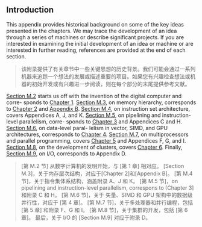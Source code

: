 ## Introduction

This appendix provides historical background on some of the key ideas presented in the chapters. We may trace the development of an idea through a series of machines or describe significant projects. If you are interested in examining the initial development of an idea or machine or are interested in further reading, references are provided at the end of each section.

> 该附录提供了有关章节中一些关键思想的历史背景。我们可能会通过一系列机器来追踪一个想法的发展或描述重要的项目。如果您有兴趣检查想法或机器的初始开发或有兴趣进一步阅读，则在每个部分的末尾提供参考文献。

[Section M.2](#the-early-development-of-computers-chapter-1) starts us off with the invention of the digital computer and corre- sponds to [Chapter 1](#_bookmark2). [Section M.3](#the-development-of-memory-hierarchy-and-protection-chapter-2-and-appendix-b), on memory hierarchy, corresponds to [Chapter 2](#_bookmark46) and [Appendix B](#_bookmark436). [Section M.4](#the-evolution-of-instruction-sets-appendices-a-j-and-k), on instruction set architecture, covers Appendices A, J, and K. [Section M.5](#the-development-of-pipelining-and-instruction-level-parallelism-chapter-3-and-appendices-c-and-h), on pipelining and instruction-level parallelism, corre- sponds to [Chapter 3](#_bookmark93) and Appendices C and H. [Section M.6](#the-development-of-simd-supercomputers-vector-computers-multimedia-simd-instruction-extensions-and-graphical-processor-units-chapter-4), on data-level paral- lelism in vector, SIMD, and GPU architectures, corresponds to [Chapter 4](#_bookmark165). [Section M.7](#the-history-of-multiprocessors-and-parallel-processing-chapter-5-and-appendices-f-g-and-i), on multiprocessors and parallel programming, covers [Chapter 5](#_bookmark213) and Appendices F, G, and I. [Section M.8](#the-development-of-clusters-chapter-6), on the development of clusters, covers [Chapter 6](#_bookmark268). Finally, [Section M.9](#historical-perspectives-and-references-5), on I/O, corresponds to Appendix D.

> [第 M.2 节] 从数字计算机的发明开始，与 [第 1 章] 相对应。
> [Section M.3]，关于内存层次结构，对应于[Chapter 2]和[Appendix B]。
> [第 M.4 节]，关于指令集体系结构，涵盖附录 A、J 和 K。
> [第 M.5 节]，on pipelining and instruction-level parallelism, correspons to [Chapter 3] 和附录 C 和 H。
> [第 M.6 节]，关于 矢量、SIMD 和 GPU 架构中的数据级并行性，对应于 [第 4 章]。
> [第 M.7 节]，关于多处理器和并行编程，包括 [第 5 章] 和附录 F、G 和 I。
> [第 M.8 节]，关于集群的开发，包括 [第 6 章]。
> 最后，关于 I/O 的 [Section M.9] 对应于附录 D。
